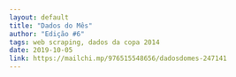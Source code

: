 ```yaml
---
layout: default
title: "Dados do Mês"
author: "Edição #6"
tags: web scraping, dados da copa 2014
date: 2019-10-05
link: https://mailchi.mp/976515548656/dadosdomes-247141
---
```

